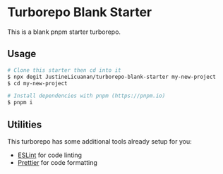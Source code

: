 # Turborepo Blank Starter

This is a blank pnpm starter turborepo.

## Usage

```bash
# Clone this starter then cd into it
$ npx degit JustineLicuanan/turborepo-blank-starter my-new-project
$ cd my-new-project

# Install dependencies with pnpm (https://pnpm.io)
$ pnpm i
```

## Utilities

This turborepo has some additional tools already setup for you:

- [ESLint](https://eslint.org/) for code linting
- [Prettier](https://prettier.io) for code formatting
